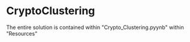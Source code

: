 # CryptoClustering

The entire solution is contained within "Crypto_Clustering.pyynb" within "Resources"